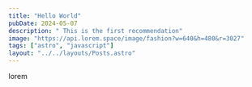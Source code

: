 ```yaml
---
title: "Hello World"
pubDate: 2024-05-07
description: " This is the first recommendation"
image: "https://api.lorem.space/image/fashion?w=640&h=480&r=3027"
tags: ["astro", "javascript"]
layout: "../../layouts/Posts.astro"
---
```


lorem
